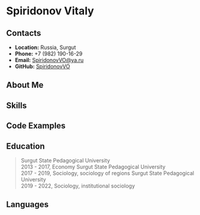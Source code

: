 # Spiridonov Vitaly
## Contacts
- **Location:** Russia, Surgut
- **Phone:** +7 (982) 190-16-29
- **Email:** SpiridonovVO@ya.ru
- **GitHub:** [SpiridonovVO](https://github.com/SpiridonovVO)
## About Me
## Skills
## Code Examples
## Education
> Surgut State Pedagogical University\
> 2013 - 2017, Economy
> Surgut State Pedagogical University\
> 2017 - 2019, Sociology, sociology of regions
> Surgut State Pedagogical University\
> 2019 - 2022, Sociology, institutional sociology
## Languages
